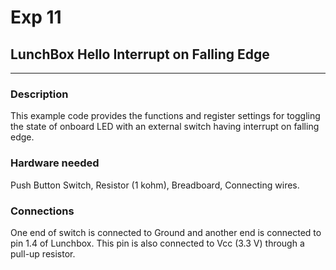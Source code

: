 # Exp 11
## LunchBox Hello Interrupt on Falling Edge 
___

### Description

This example code provides the functions and register settings for toggling the state of onboard LED with an external switch having interrupt on falling edge.

### Hardware needed

Push Button Switch, Resistor (1 kohm), Breadboard, Connecting wires.

### Connections

One end of switch is connected to Ground and another end is connected to pin 1.4 of Lunchbox. This pin is also connected to Vcc (3.3 V) through a pull-up resistor.
